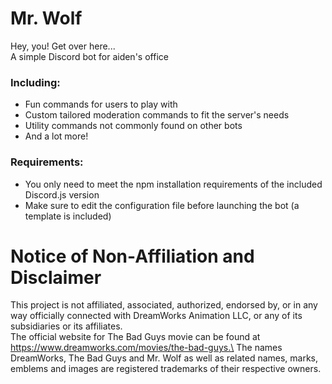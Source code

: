 # Mr. Wolf
Hey, you! Get over here...\
A simple Discord bot for aiden's office

### Including:
- Fun commands for users to play with
- Custom tailored moderation commands to fit the server's needs
- Utility commands not commonly found on other bots
- And a lot more!

### Requirements:

- You only need to meet the npm installation requirements of the included Discord.js version
- Make sure to edit the configuration file before launching the bot (a template is included)

# Notice of Non-Affiliation and Disclaimer

This project is not affiliated, associated, authorized, endorsed by, or in any way officially connected with DreamWorks Animation LLC, or any of its subsidiaries or its affiliates.\
The official website for The Bad Guys movie can be found at https://www.dreamworks.com/movies/the-bad-guys.\
The names DreamWorks, The Bad Guys and Mr. Wolf as well as related names, marks, emblems and images are registered trademarks of their respective owners.